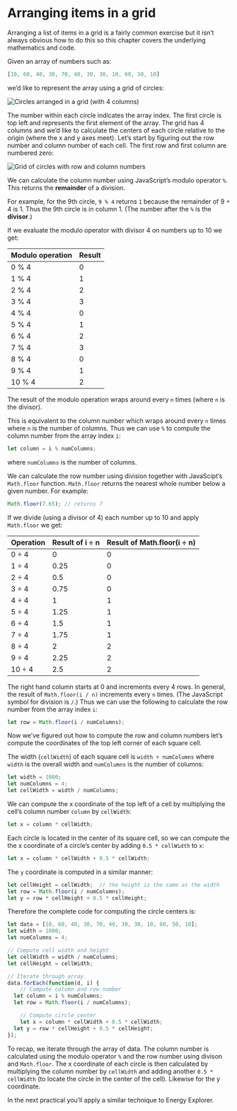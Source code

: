 # Arranging items in a grid

Arranging a list of items in a grid is a fairly common exercise but it isn’t always obvious how to do this so this chapter covers the underlying mathematics and code.

Given an array of numbers such as:

```js
[10, 60, 40, 30, 70, 40, 30, 30, 10, 60, 50, 10]
```

we’d like to represent the array using a grid of circles:

![Circles arranged in a grid (with 4 columns)](4a336aec62a1d1661056d9b0888e201e.png)

The number within each circle indicates the array index. The first circle is top left and represents the first element of the array. The grid has 4 columns and we’d like to calculate the centers of each circle relative to the origin (where the x and y axes meet). Let’s start by figuring out the row number and column number of each cell. The first row and first column are numbered zero:

![Grid of circles with row and column numbers](b2f7bd870b8ead0fe8a17d81bd2e0a69.png)

We can calculate the column number using JavaScript’s modulo operator `%`. This returns the **remainder** of a division.

For example, for the 9th circle, `9 % 4` returns `1` because the remainder of 9 ÷ 4 is 1. Thus the 9th circle is in column 1. (The number after the `%` is the **divisor**.)

If we evaluate the modulo operator with divisor 4 on numbers up to 10 we get:

| Modulo operation | Result |
| --- | --- |
| 0 % 4 | 0   |
| 1 % 4 | 1   |
| 2 % 4 | 2   |
| 3 % 4 | 3   |
| 4 % 4 | 0   |
| 5 % 4 | 1   |
| 6 % 4 | 2   |
| 7 % 4 | 3   |
| 8 % 4 | 0   |
| 9 % 4 | 1   |
| 10 % 4 | 2   |

The result of the modulo operation wraps around every `n` times (where `n` is the divisor).

This is equivalent to the column number which wraps around every `n` times where `n` is the number of columns. Thus we can use `%` to compute the column number from the array index `i`:

```js
let column = i % numColumns;
```

where `numColumns` is the number of columns.

We can calculate the row number using division together with JavaScipt’s `Math.floor` function. `Math.floor` returns the nearest whole number below a given number. For example:

```js
Math.floor(7.65); // returns 7
```

If we divide (using a divisor of 4) each number up to 10 and apply `Math.floor` we get:

| Operation | Result of i ÷ n | Result of Math.floor(i ÷ n) |
| --- | --- | --- |
| 0 ÷ 4 | 0   | 0   |
| 1 ÷ 4 | 0.25 | 0   |
| 2 ÷ 4 | 0.5 | 0   |
| 3 ÷ 4 | 0.75 | 0   |
| 4 ÷ 4 | 1   | 1   |
| 5 ÷ 4 | 1.25 | 1   |
| 6 ÷ 4 | 1.5 | 1   |
| 7 ÷ 4 | 1.75 | 1   |
| 8 ÷ 4 | 2   | 2   |
| 9 ÷ 4 | 2.25 | 2   |
| 10 ÷ 4 | 2.5 | 2   |

The right hand column starts at 0 and increments every 4 rows. In general, the result of `Math.floor(i / n)` increments every `n` times. (The JavaScript symbol for division is `/`.) Thus we can use the following to calculate the row number from the array index `i`:

```js
let row = Math.floor(i / numColumns);
```

Now we’ve figured out how to compute the row and column numbers let’s compute the coordinates of the top left corner of each square cell.

The width (`cellWidth`) of each square cell is `width ÷ numColumns` where `width` is the overall width and `numColumns` is the number of columns:

```js
let width = 1000;
let numColumns = 4;
let cellWidth = width / numColumns;
```

We can compute the x coordinate of the top left of a cell by multiplying the cell’s column number `column` by `cellWidth`:

```js
let x = column * cellWidth;
```

Each circle is located in the center of its square cell, so we can compute the the x coordinate of a circle’s center by adding `0.5 * cellWidth` to `x`:

```js
let x = column * cellWidth + 0.5 * cellWidth;
```

The `y` coordinate is computed in a similar manner:

```js
let cellHeight = cellWidth;  // the height is the same as the width
let row = Math.floor(i / numColumns);
let y = row * cellHeight + 0.5 * cellHeight;
```

Therefore the complete code for computing the circle centers is:

```js
let data = [10, 60, 40, 30, 70, 40, 30, 30, 10, 60, 50, 10];
let width = 1000;
let numColumns = 4;

// Compute cell width and height
let cellWidth = width / numColumns;
let cellHeight = cellWidth;

// Iterate through array
data.forEach(function(d, i) {
	// Compute column and row number
  let column = i % numColumns;
  let row = Math.floor(i / numColumns);

	// Compute circle center
	let x = column * cellWidth + 0.5 * cellWidth;
  let y = row * cellHeight + 0.5 * cellHeight;
});
```

To recap, we iterate through the array of data. The column number is calculated using the modulo operator `%` and the row number using divison and `Math.floor`. The x coordinate of each circle is then calculated by multiplying the column number by `cellWidth` and adding another `0.5 * cellWidth` (to locate the circle in the center of the cell). Likewise for the y coordinate.

In the next practical you’ll apply a similar technique to Energy Explorer.